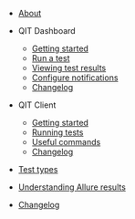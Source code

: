 - [About](/ "Woo Quality Insights Toolkit")

- QIT Dashboard

  - [Getting started](dashboard/getting-started.md)
  - [Run a test](dashboard/run-a-test.md)
  - [Viewing test results](dashboard/viewing-test-results.md)
  - [Configure notifications](dashboard/notifications.md)
  - [Changelog](dashboard/changelog.md)

- QIT Client

  - [Getting started](client/getting-started.md)
  - [Running tests](client/running-tests.md)
  - [Useful commands](client/useful-commands.md)
  - [Changelog](client/changelog.md)

- [Test types](test-types.md)

- [Understanding Allure results](understanding-allure-results.md)

- [Changelog](changelog.md)
